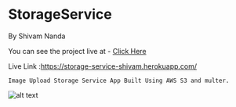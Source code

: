 # StorageService
By Shivam Nanda

You can see the project live at - [Click Here] 

[Click Here]: <https://storage-service-shivam.herokuapp.com/>
Live Link :https://storage-service-shivam.herokuapp.com/

``` 
Image Upload Storage Service App Built Using AWS S3 and multer.
```

![alt text](https://i.ibb.co/kh9MfGh/ezgif-com-gif-maker-16.gif)



